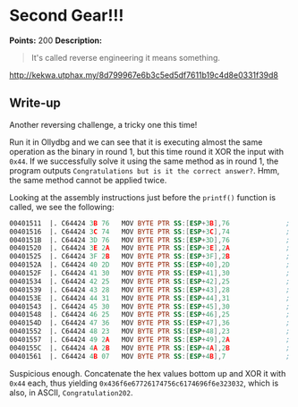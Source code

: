 # Second Gear!!!

**Points:** 200
**Description:**

> It's called reverse engineering it means something.   
 
http://kekwa.utphax.my/8d799967e6b3c5ed5df7611b19c4d8e0331f39d8

## Write-up

Another reversing challenge, a tricky one this time!

Run it in Ollydbg and we can see that it is executing almost the same operation as the binary in round 1, but this time round it XOR the input with `0x44`. If we successfully solve it using the same method as in round 1, the program outputs `Congratulations but is it the correct answer?`. Hmm, the same method cannot be applied twice.

Looking at the assembly instructions just before the `printf()` function is called, we see the following:

```asm
00401511  |. C64424 3B 76   MOV BYTE PTR SS:[ESP+3B],76              ; ||
00401516  |. C64424 3C 74   MOV BYTE PTR SS:[ESP+3C],74              ; ||
0040151B  |. C64424 3D 76   MOV BYTE PTR SS:[ESP+3D],76              ; ||
00401520  |. C64424 3E 2A   MOV BYTE PTR SS:[ESP+3E],2A              ; ||
00401525  |. C64424 3F 2B   MOV BYTE PTR SS:[ESP+3F],2B              ; ||
0040152A  |. C64424 40 2D   MOV BYTE PTR SS:[ESP+40],2D              ; ||
0040152F  |. C64424 41 30   MOV BYTE PTR SS:[ESP+41],30              ; ||
00401534  |. C64424 42 25   MOV BYTE PTR SS:[ESP+42],25              ; ||
00401539  |. C64424 43 28   MOV BYTE PTR SS:[ESP+43],28              ; ||
0040153E  |. C64424 44 31   MOV BYTE PTR SS:[ESP+44],31              ; ||
00401543  |. C64424 45 30   MOV BYTE PTR SS:[ESP+45],30              ; ||
00401548  |. C64424 46 25   MOV BYTE PTR SS:[ESP+46],25              ; ||
0040154D  |. C64424 47 36   MOV BYTE PTR SS:[ESP+47],36              ; ||
00401552  |. C64424 48 23   MOV BYTE PTR SS:[ESP+48],23              ; ||
00401557  |. C64424 49 2A   MOV BYTE PTR SS:[ESP+49],2A              ; ||
0040155C  |. C64424 4A 2B   MOV BYTE PTR SS:[ESP+4A],2B              ; ||
00401561  |. C64424 4B 07   MOV BYTE PTR SS:[ESP+4B],7               ; ||
```

Suspicious enough. Concatenate the hex values bottom up and XOR it with `0x44` each, thus yielding `0x436f6e67726174756c6174696f6e323032`, which is also, in ASCII, `Congratulation202`.
